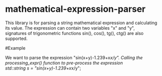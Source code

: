 # mathematical-expression-parser

This library is for parsing a string mathematical expression and calculating its value. The expression can contain two variables "x" and "y",   
signatures of trigonometric functions sin(), cos(), tg(), ctg() are also supported.   

#Example

We want to parse the expression "sin(x+y)-1.239+x*x/y". Calling the processing_expr() function to pre-process the expression   
std::string s = "sin(x+y)-1.239+x*x/y";   
